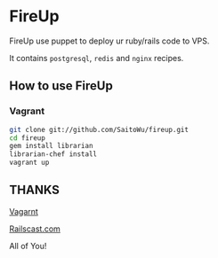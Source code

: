 # FireUp

FireUp use puppet to deploy ur ruby/rails code to VPS.

It contains `postgresql`, `redis` and `nginx` recipes.

## How to use FireUp

### Vagrant

```bash
git clone git://github.com/SaitoWu/fireup.git
cd fireup
gem install librarian
librarian-chef install
vagrant up
```

## THANKS

[Vagarnt](http://vagrantup.com/)

[Railscast.com](http://railscasts.com/episodes/293-nginx-unicorn)

All of You!
